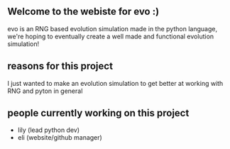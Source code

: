 ## Welcome to the webiste for evo :) 

evo is an RNG based evolution simulation made in the python language, we're hoping to eventually create a well made and functional evolution simulation! 

## reasons for this project

I just wanted to make an evolution simulation to get better at working with RNG and pyton in general

## people currently working on this project

- lily (lead python dev)
- eli (website/github manager)
